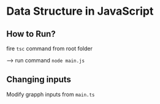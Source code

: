 # Data Structure in JavaScript
 ## How to Run?

 fire `tsc` command from root folder

 --> run command `node main.js`

 ## Changing inputs

 Modify grapph inputs from `main.ts` 